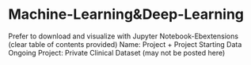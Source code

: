 # Machine-Learning&Deep-Learning 
Prefer to download and visualize with Jupyter Notebook-Ebextensions (clear table of contents provided)
Name: Project + Project Starting Data 
Ongoing Project: Private Clinical Dataset (may not be posted here)

